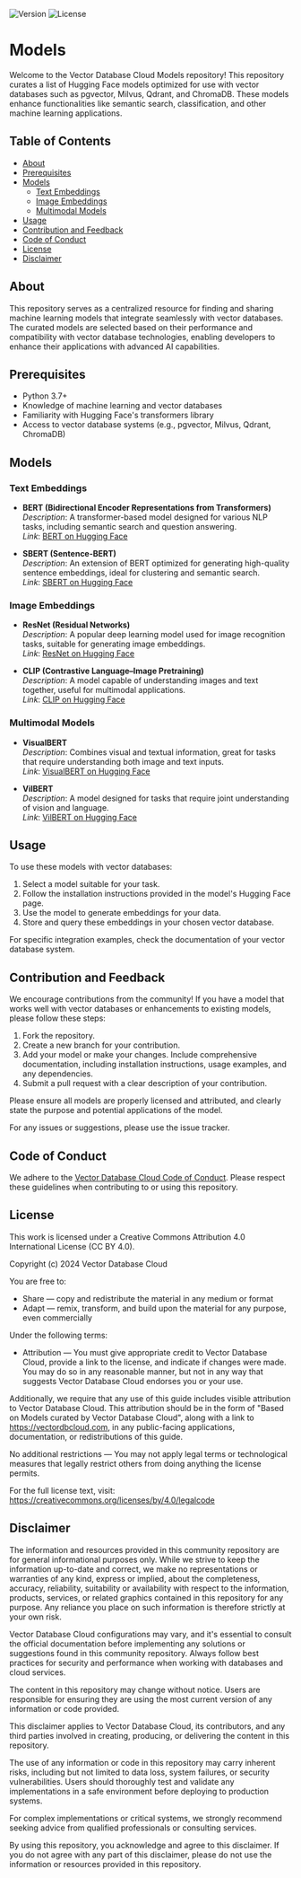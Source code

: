 ![Version](https://img.shields.io/badge/version-1.0.0-blue.svg)
![License](https://img.shields.io/badge/license-CC%20BY%204.0-green.svg)

# Models

Welcome to the Vector Database Cloud Models repository! This repository curates a list of Hugging Face models optimized for use with vector databases such as pgvector, Milvus, Qdrant, and ChromaDB. These models enhance functionalities like semantic search, classification, and other machine learning applications.

## Table of Contents

- [About](#about)
- [Prerequisites](#prerequisites)
- [Models](#models)
  - [Text Embeddings](#text-embeddings)
  - [Image Embeddings](#image-embeddings)
  - [Multimodal Models](#multimodal-models)
- [Usage](#usage)
- [Contribution and Feedback](#contribution-and-feedback)
- [Code of Conduct](#code-of-conduct)
- [License](#license)
- [Disclaimer](#disclaimer)

## About

This repository serves as a centralized resource for finding and sharing machine learning models that integrate seamlessly with vector databases. The curated models are selected based on their performance and compatibility with vector database technologies, enabling developers to enhance their applications with advanced AI capabilities.

## Prerequisites

- Python 3.7+
- Knowledge of machine learning and vector databases
- Familiarity with Hugging Face's transformers library
- Access to vector database systems (e.g., pgvector, Milvus, Qdrant, ChromaDB)

## Models

### Text Embeddings

- **BERT (Bidirectional Encoder Representations from Transformers)**  
  *Description*: A transformer-based model designed for various NLP tasks, including semantic search and question answering.  
  *Link*: [BERT on Hugging Face](https://huggingface.co/bert-base-uncased)

- **SBERT (Sentence-BERT)**  
  *Description*: An extension of BERT optimized for generating high-quality sentence embeddings, ideal for clustering and semantic search.  
  *Link*: [SBERT on Hugging Face](https://huggingface.co/sentence-transformers/bert-base-nli-mean-tokens)

### Image Embeddings

- **ResNet (Residual Networks)**  
  *Description*: A popular deep learning model used for image recognition tasks, suitable for generating image embeddings.  
  *Link*: [ResNet on Hugging Face](https://huggingface.co/microsoft/resnet-50)

- **CLIP (Contrastive Language–Image Pretraining)**  
  *Description*: A model capable of understanding images and text together, useful for multimodal applications.  
  *Link*: [CLIP on Hugging Face](https://huggingface.co/openai/clip-vit-base-patch32)

### Multimodal Models

- **VisualBERT**  
  *Description*: Combines visual and textual information, great for tasks that require understanding both image and text inputs.  
  *Link*: [VisualBERT on Hugging Face](https://huggingface.co/uclanlp/visualbert-nlvr2-coco-pre)

- **VilBERT**  
  *Description*: A model designed for tasks that require joint understanding of vision and language.  
  *Link*: [VilBERT on Hugging Face](https://huggingface.co/facebook/vilbert-multi-task)

## Usage

To use these models with vector databases:

1. Select a model suitable for your task.
2. Follow the installation instructions provided in the model's Hugging Face page.
3. Use the model to generate embeddings for your data.
4. Store and query these embeddings in your chosen vector database.

For specific integration examples, check the documentation of your vector database system.

## Contribution and Feedback

We encourage contributions from the community! If you have a model that works well with vector databases or enhancements to existing models, please follow these steps:

1. Fork the repository.
2. Create a new branch for your contribution.
3. Add your model or make your changes. Include comprehensive documentation, including installation instructions, usage examples, and any dependencies.
4. Submit a pull request with a clear description of your contribution.

Please ensure all models are properly licensed and attributed, and clearly state the purpose and potential applications of the model.

For any issues or suggestions, please use the issue tracker.


## Code of Conduct

We adhere to the [Vector Database Cloud Code of Conduct](https://github.com/VectorDBCloud/Community/blob/main/CODE_OF_CONDUCT.md). Please respect these guidelines when contributing to or using this repository.



## License

This work is licensed under a Creative Commons Attribution 4.0 International License (CC BY 4.0).

Copyright (c) 2024 Vector Database Cloud

You are free to:
- Share — copy and redistribute the material in any medium or format
- Adapt — remix, transform, and build upon the material for any purpose, even commercially

Under the following terms:
- Attribution — You must give appropriate credit to Vector Database Cloud, provide a link to the license, and indicate if changes were made. You may do so in any reasonable manner, but not in any way that suggests Vector Database Cloud endorses you or your use.

Additionally, we require that any use of this guide includes visible attribution to Vector Database Cloud. This attribution should be in the form of "Based on Models curated by Vector Database Cloud", along with a link to https://vectordbcloud.com, in any public-facing applications, documentation, or redistributions of this guide.

No additional restrictions — You may not apply legal terms or technological measures that legally restrict others from doing anything the license permits.

For the full license text, visit: https://creativecommons.org/licenses/by/4.0/legalcode



## Disclaimer

The information and resources provided in this community repository are for general informational purposes only. While we strive to keep the information up-to-date and correct, we make no representations or warranties of any kind, express or implied, about the completeness, accuracy, reliability, suitability or availability with respect to the information, products, services, or related graphics contained in this repository for any purpose. Any reliance you place on such information is therefore strictly at your own risk.

Vector Database Cloud configurations may vary, and it's essential to consult the official documentation before implementing any solutions or suggestions found in this community repository. Always follow best practices for security and performance when working with databases and cloud services.

The content in this repository may change without notice. Users are responsible for ensuring they are using the most current version of any information or code provided.

This disclaimer applies to Vector Database Cloud, its contributors, and any third parties involved in creating, producing, or delivering the content in this repository.

The use of any information or code in this repository may carry inherent risks, including but not limited to data loss, system failures, or security vulnerabilities. Users should thoroughly test and validate any implementations in a safe environment before deploying to production systems.

For complex implementations or critical systems, we strongly recommend seeking advice from qualified professionals or consulting services.

By using this repository, you acknowledge and agree to this disclaimer. If you do not agree with any part of this disclaimer, please do not use the information or resources provided in this repository.
